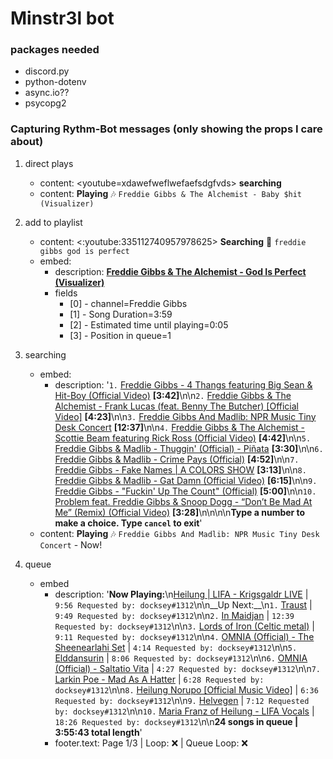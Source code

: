 # Minstr3l bot

### packages needed
- discord.py
- python-dotenv
- async.io??
- psycopg2

### Capturing Rythm-Bot messages (only showing the props I care about)
1. direct plays
    - content: <youtube=xdawefweflwefaefsdgfvds> **searching**
    - content: **Playing** 🎶 `Freddie Gibbs & The Alchemist - Baby $hit (Visualizer)`

2. add to playlist
    - content: <:youtube:335112740957978625> **Searching** 🔎 `freddie gibbs god is perfect`
    - embed:
        - description: **[Freddie Gibbs & The Alchemist - God Is Perfect (Visualizer)](https://www.youtube.com/watch?v=zCewP3CEJ38)**
        - fields
            - [0] - channel=Freddie Gibbs
            - [1] - Song Duration=3:59
            - [2] - Estimated time until playing=0:05
            - [3] - Position in queue=1

3. searching
    - embed:
        - description: '`1.` [Freddie Gibbs - 4 Thangs featuring Big Sean & Hit-Boy (Official Video)](https://www.youtube.com/watch?v=NXgeVXkPINo) **[3:42]**\n\n`2.` [Freddie Gibbs & The Alchemist - Frank Lucas (feat. Benny The Butcher) [Official Video]](https://www.youtube.com/watch?v=09pjULtApQs) **[4:23]**\n\n`3.` [Freddie Gibbs And Madlib: NPR Music Tiny Desk Concert](https://www.youtube.com/watch?v=1alXHOMDBN4) **[12:37]**\n\n`4.` [Freddie Gibbs & The Alchemist - Scottie Beam featuring Rick Ross (Official Video)](https://www.youtube.com/watch?v=GT9IWNxHupc) **[4:42]**\n\n`5.` [Freddie Gibbs & Madlib - Thuggin\' (Official) - Piñata](https://www.youtube.com/watch?v=vbxcPy1qJTU) **[3:30]**\n\n`6.` [Freddie Gibbs & Madlib - Crime Pays (Official)](https://www.youtube.com/watch?v=u8R7fmLYgi4) **[4:52]**\n\n`7.` [Freddie Gibbs - Fake Names | A COLORS SHOW](https://www.youtube.com/watch?v=kxZaovFzw5Q) **[3:13]**\n\n`8.` [Freddie Gibbs & Madlib  - Gat Damn  (Official Video)](https://www.youtube.com/watch?v=yfgSNegNc8w) **[6:15]**\n\n`9.` [Freddie Gibbs - "Fuckin\' Up The Count" (Official)](https://www.youtube.com/watch?v=23O2U41p6cY) **[5:00]**\n\n`10.` [Problem feat. Freddie Gibbs & Snoop Dogg - “Don’t Be Mad At Me” (Remix) (Official Video)](https://www.youtube.com/watch?v=UEaRIhM7F9M) **[3:28]**\n\n\n\n**Type a number to make a choice. Type `cancel` to exit**'
    - content: **Playing** 🎶 `Freddie Gibbs And Madlib: NPR Music Tiny Desk Concert` - Now!

4. queue
    - embed
        - description: '__Now Playing:__\n[Heilung | LIFA - Krigsgaldr LIVE](https://youtube.com/watch?v=QRg_8NNPTD8) | `9:56 Requested by: docksey#1312`\n\n__Up Next:__\n`1.` [Traust](https://youtube.com/watch?v=xh49HehENPE) | `9:49 Requested by: docksey#1312`\n\n`2.` [In Maidjan](https://youtube.com/watch?v=5CTE2GLWtjE) | `12:39 Requested by: docksey#1312`\n\n`3.` [Lords of Iron (Celtic metal)](https://youtube.com/watch?v=U5u9glfqDsc) | `9:11 Requested by: docksey#1312`\n\n`4.` [OMNIA (Official) - The Sheenearlahi Set](https://youtube.com/watch?v=KKwVGqXM8u4) | `4:14 Requested by: docksey#1312`\n\n`5.` [Elddansurin](https://youtube.com/watch?v=Xph2Phcj0LA) | `8:06 Requested by: docksey#1312`\n\n`6.` [OMNIA (Official) - Saltatio Vita](https://youtube.com/watch?v=69OSmdm9G3w) | `4:27 Requested by: docksey#1312`\n\n`7.` [Larkin Poe - Mad As A Hatter](https://youtube.com/watch?v=dGEjbJkxFhs) | `6:28 Requested by: docksey#1312`\n\n`8.` [Heilung Norupo [Official Music Video]](https://youtube.com/watch?v=64CACoHNBEI) | `6:36 Requested by: docksey#1312`\n\n`9.` [Helvegen](https://youtube.com/watch?v=hNUJCH3CeR8) | `7:12 Requested by: docksey#1312`\n\n`10.` [Maria Franz of Heilung - LIFA Vocals](https://youtube.com/watch?v=KSfA0i6Typw) | `18:26 Requested by: docksey#1312`\n\n**24 songs in queue | 3:55:43 total length**'
        - footer.text: Page 1/3 | Loop: ❌ | Queue Loop: ❌
